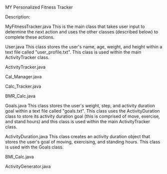 MY Personalized Fitness Tracker

Description:

MyFitnessTracker.java
  This is the main class that takes user input to determine the next action and uses the other classes (described below) to complete these actions.  

User.java
  This class stores the user's name, age, weight, and height within a text file called "user_profile.txt".  This class is used within the main ActivityTracker class.

ActivityTracker.java

Cal_Manager.java

Calc_Tracker.java

BMR_Calc.java

Goals.java
  This class stores the user's weight, step, and activity duration goal within a text file called "goals.txt".  This class uses the ActivityDuration class to store its activity           duration goal (this is comprised of move, exercise, and stand hours) and this class is used within the main ActivityTracker class.  

ActivityDuration.java
  This class creates an activity duration object that stores the user's goal of moving, exercising, and standing hours.  This class is used with the Goals class.

BMI_Calc.java

ActivityGenerator.java

